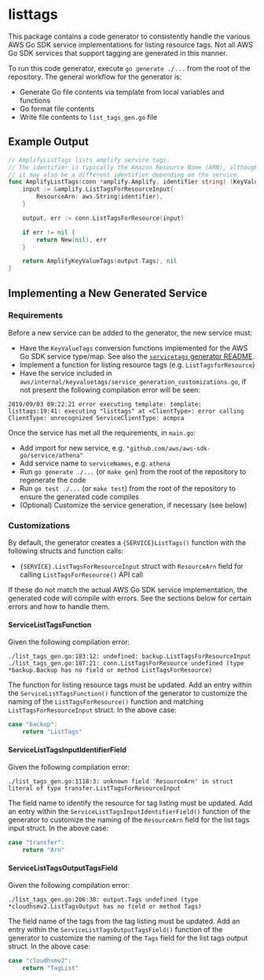 # listtags

This package contains a code generator to consistently handle the various AWS Go SDK service implementations for listing resource tags. Not all AWS Go SDK services that support tagging are generated in this manner.

To run this code generator, execute `go generate ./...` from the root of the repository. The general workflow for the generator is:

- Generate Go file contents via template from local variables and functions
- Go format file contents
- Write file contents to `list_tags_gen.go` file

## Example Output

```go
// AmplifyListTags lists amplify service tags.
// The identifier is typically the Amazon Resource Name (ARN), although
// it may also be a different identifier depending on the service.
func AmplifyListTags(conn *amplify.Amplify, identifier string) (KeyValueTags, error) {
    input := &amplify.ListTagsForResourceInput{
        ResourceArn: aws.String(identifier),
    }

    output, err := conn.ListTagsForResource(input)

    if err != nil {
        return New(nil), err
    }

    return AmplifyKeyValueTags(output.Tags), nil
}
```

## Implementing a New Generated Service

### Requirements

Before a new service can be added to the generator, the new service must:

- Have the `KeyValueTags` conversion functions implemented for the AWS Go SDK service type/map. See also the [`servicetags` generator README](../servicetags/README.md).
- Implement a function for listing resource tags (e.g. `ListTagsforResource`)
- Have the service included in `aws/internal/keyvaluetags/service_generation_customizations.go`, if not present the following compilation error will be seen:

```text
2019/09/03 09:22:21 error executing template: template: listtags:19:41: executing "listtags" at <ClientType>: error calling ClientType: unrecognized ServiceClientType: acmpca
```

Once the service has met all the requirements, in `main.go`:

- Add import for new service, e.g. `"github.com/aws/aws-sdk-go/service/athena"`
- Add service name to `serviceNames`, e.g. `athena`
- Run `go generate ./...` (or `make gen`) from the root of the repository to regenerate the code
- Run `go test ./...` (or `make test`) from the root of the repository to ensure the generated code compiles
- (Optional) Customize the service generation, if necessary (see below)

### Customizations

By default, the generator creates a `{SERVICE}ListTags()` function with the following structs and function calls:

- `{SERVICE}.ListTagsForResourceInput` struct with `ResourceArn` field for calling `ListTagsForResource()` API call

If these do not match the actual AWS Go SDK service implementation, the generated code will compile with errors. See the sections below for certain errors and how to handle them.

#### ServiceListTagsFunction

Given the following compilation error:

```text
./list_tags_gen.go:183:12: undefined: backup.ListTagsForResourceInput
./list_tags_gen.go:187:21: conn.ListTagsForResource undefined (type *backup.Backup has no field or method ListTagsForResource)
```

The function for listing resource tags must be updated. Add an entry within the `ServiceListTagsFunction()` function of the generator to customize the naming of the `ListTagsForResource()` function and matching `ListTagsForResourceInput` struct. In the above case:

```go
case "backup":
    return "ListTags"
```

#### ServiceListTagsInputIdentifierField

Given the following compilation error:

```text
./list_tags_gen.go:1118:3: unknown field 'ResourceArn' in struct literal of type transfer.ListTagsForResourceInput
```

The field name to identify the resource for tag listing must be updated. Add an entry within the `ServiceListTagsInputIdentifierField()` function of the generator to customize the naming of the `ResourceArn` field for the list tags input struct. In the above case:

```go
case "transfer":
    return "Arn"
```

#### ServiceListTagsOutputTagsField

Given the following compilation error:

```text
./list_tags_gen.go:206:38: output.Tags undefined (type *cloudhsmv2.ListTagsOutput has no field or method Tags)
```

The field name of the tags from the tag listing must be updated. Add an entry within the `ServiceListTagsOutputTagsField()` function of the generator to customize the naming of the `Tags` field for the list tags output struct. In the above case:

```go
case "cloudhsmv2":
    return "TagList"
```
